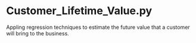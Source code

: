 # Customer_Lifetime_Value.py
Appling regression techniques to estimate the future value that a customer will bring to the business.

